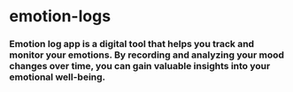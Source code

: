 # emotion-logs
### Emotion log app is a digital tool that helps you track and monitor your emotions. By recording and analyzing your mood changes over time, you can gain valuable insights into your emotional well-being.
